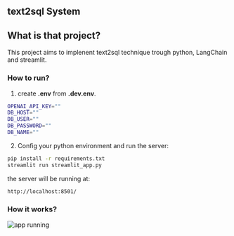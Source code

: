 ## text2sql System

## What is that project?
This project aims to implenent text2sql technique trough python, LangChain and streamlit. 

### How to run?

1. create **.env** from **.dev.env**.

```bash
OPENAI_API_KEY=""
DB_HOST=""
DB_USER=""
DB_PASSWORD=""
DB_NAME=""
```

2. Config your python environment and run the server:
```bash
pip install -r requirements.txt
streamlit run streamlit_app.py
```

the server will be running at:
```bash
http://localhost:8501/
```

### How it works?

![app running](./images/sample.gif)

